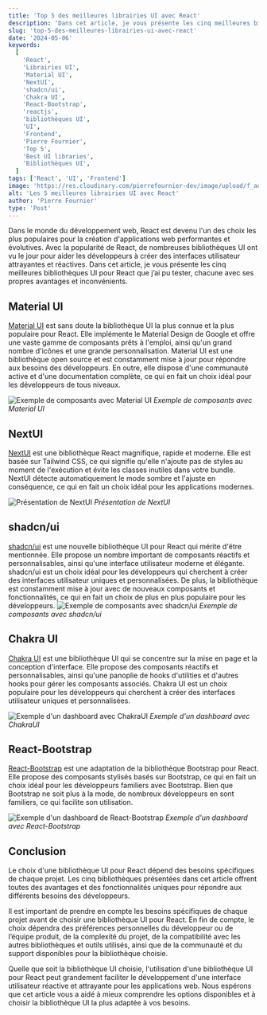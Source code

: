 ```yaml
---
title: 'Top 5 des meilleures librairies UI avec React'
description: 'Dans cet article, je vous présente les cinq meilleures bibliothèques UI pour React que j’ai pu tester, chacune avec ses propres avantages et inconvénients.'
slug: 'top-5-des-meilleures-librairies-ui-avec-react'
date: '2024-05-06'
keywords:
  [
    'React',
    'Librairies UI',
    'Material UI',
    'NextUI',
    'shadcn/ui',
    'Chakra UI',
    'React-Bootstrap',
    'reactjs',
    'bibliothèques UI',
    'UI',
    'Frontend',
    'Pierre Fournier',
    'Top 5',
    'Best UI libraries',
    'Bibliothèques UI',
  ]
tags: ['React', 'UI', 'Frontend']
image: 'https://res.cloudinary.com/pierrefournier-dev/image/upload/f_auto,q_auto/v1/blog/librairies%20ui/jzorrtj1hchi7zsy7hzk'
alt: 'Les 5 meilleures librairies UI avec React'
author: 'Pierre Fournier'
type: 'Post'
---
```


Dans le monde du développement web, React est devenu l'un des choix les plus populaires pour la création d'applications web performantes et évolutives. Avec la popularité de React, de nombreuses bibliothèques UI ont vu le jour pour aider les développeurs à créer des interfaces utilisateur attrayantes et réactives. Dans cet article, je vous présente les cinq meilleures bibliothèques UI pour React que j’ai pu tester, chacune avec ses propres avantages et inconvénients.

## Material UI

[Material UI](https://mui.com/material-ui/) est sans doute la bibliothèque UI la plus connue et la plus populaire pour React. Elle implémente le Material Design de Google et offre une vaste gamme de composants prêts à l'emploi, ainsi qu'un grand nombre d'icônes et une grande personnalisation. Material UI est une bibliothèque open source et est constamment mise à jour pour répondre aux besoins des développeurs. En outre, elle dispose d'une communauté active et d'une documentation complète, ce qui en fait un choix idéal pour les développeurs de tous niveaux.

![Exemple de composants avec Material UI](https://res.cloudinary.com/pierrefournier-dev/image/upload/f_auto,q_auto/v1/blog/librairies%20ui/ofejhp14mx1atfxly4ze)
_Exemple de composants avec Material UI_

## NextUI

[NextUI](https://nextui.org/) est une bibliothèque React magnifique, rapide et moderne. Elle est basée sur Tailwind CSS, ce qui signifie qu'elle n'ajoute pas de styles au moment de l'exécution et évite les classes inutiles dans votre bundle. NextUI détecte automatiquement le mode sombre et l'ajuste en conséquence, ce qui en fait un choix idéal pour les applications modernes.

![Présentation de NextUI](https://res.cloudinary.com/pierrefournier-dev/image/upload/f_auto,q_auto/v1/blog/librairies%20ui/ie6xei4eu1ytaiz0ffyz)
_Présentation de NextUI_

## shadcn/ui

[shadcn/ui](https://ui.shadcn.com/) est une nouvelle bibliothèque UI pour React qui mérite d'être mentionnée. Elle propose un nombre important de composants réactifs et personnalisables, ainsi qu'une interface utilisateur moderne et élégante. shadcn/ui est un choix idéal pour les développeurs qui cherchent à créer des interfaces utilisateur uniques et personnalisées. De plus, la bibliothèque est constamment mise à jour avec de nouveaux composants et fonctionnalités, ce qui en fait un choix de plus en plus populaire pour les développeurs.
![Exemple de composants avec shadcn/ui](https://res.cloudinary.com/pierrefournier-dev/image/upload/f_auto,q_auto/v1/blog/librairies%20ui/gqctvzmeqpe1yhv0xjv5)
_Exemple de composants avec shadcn/ui_

## Chakra UI

[Chakra UI](https://v2.chakra-ui.com/) est une bibliothèque UI qui se concentre sur la mise en page et la conception d'interface. Elle propose des composants réactifs et personnalisables, ainsi qu'une panoplie de hooks d'utilities et d'autres hooks pour gérer les composants associés. Chakra UI est un choix populaire pour les développeurs qui cherchent à créer des interfaces utilisateur uniques et personnalisées.

![Exemple d'un dashboard avec ChakraUI](https://res.cloudinary.com/pierrefournier-dev/image/upload/f_auto,q_auto/v1/blog/librairies%20ui/j5ljd6kpnvaiycnr1eon)
_Exemple d'un dashboard avec ChakraUI_

## React-Bootstrap

[React-Bootstrap](https://react-bootstrap.github.io/) est une adaptation de la bibliothèque Bootstrap pour React. Elle propose des composants stylisés basés sur Bootstrap, ce qui en fait un choix idéal pour les développeurs familiers avec Bootstrap. Bien que Bootstrap ne soit plus à la mode, de nombreux développeurs en sont familiers, ce qui facilite son utilisation.

![Exemple d'un dashboard de React-Bootstrap](https://res.cloudinary.com/pierrefournier-dev/image/upload/f_auto,q_auto/v1/blog/librairies%20ui/f6xyi8mex5obq2um5lkt)
_Exemple d'un dashboard avec React-Bootstrap_

## Conclusion

Le choix d'une bibliothèque UI pour React dépend des besoins spécifiques de chaque projet. Les cinq bibliothèques présentées dans cet article offrent toutes des avantages et des fonctionnalités uniques pour répondre aux différents besoins des développeurs.

Il est important de prendre en compte les besoins spécifiques de chaque projet avant de choisir une bibliothèque UI pour React. En fin de compte, le choix dépendra des préférences personnelles du développeur ou de l’équipe produit, de la complexité du projet, de la compatibilité avec les autres bibliothèques et outils utilisés, ainsi que de la communauté et du support disponibles pour la bibliothèque choisie.

Quelle que soit la bibliothèque UI choisie, l'utilisation d'une bibliothèque UI pour React peut grandement faciliter le développement d'une interface utilisateur réactive et attrayante pour les applications web. Nous espérons que cet article vous a aidé à mieux comprendre les options disponibles et à choisir la bibliothèque UI la plus adaptée à vos besoins.